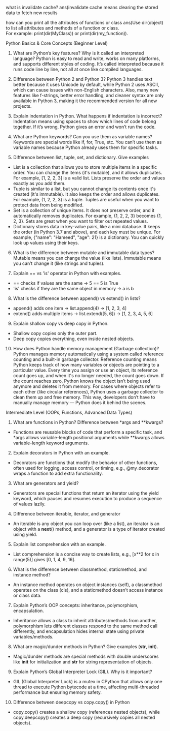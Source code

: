 
what is invalidate cache?
ans)invalidate cache means clearing the stored data to fetch new results

how can you print all the attributes of functions or class
ans)Use dir(object) to list all attributes and methods of a function or class.  
For example: print(dir(MyClass)) or print(dir(my_function)).
 

Python Basics & Core Concepts (Beginner Level)

1. What are Python’s key features? Why is it called an interpreted language?
Python is easy to read and write, works on many platforms, and supports different styles of coding. It’s called interpreted because it runs code line by line, not all at once like compiled languages.

 2. Difference between Python 2 and Python 3?
 Python 3 handles text better because it uses Unicode by default, while Python 2 uses ASCII, which can cause issues with non-English characters. Also, many new features like f-strings, better error handling, and cleaner syntax are only available in Python 3, making it the recommended version for all new projects.

3. Explain indentation in Python. What happens if indentation is incorrect?
Indentation means using spaces to show which lines of code belong together. If it’s wrong, Python gives an error and won’t run the code.

4. What are Python keywords? Can you use them as variable names?
Keywords are special words like if, for, True, etc. You can’t use them as variable names because Python already uses them for specific tasks.

5. Difference between list, tuple, set, and dictionary. Give examples
- List is a collection that allows you to store multiple items in a specific order. You can change the items (it's mutable), and it allows duplicates. For example, [1, 2, 2, 3] is a valid list. Lists preserve the order and values exactly as you add them.
- Tuple is similar to a list, but you cannot change its contents once it's created (it's immutable). It also keeps the order and allows duplicates. For example, (1, 2, 2, 3) is a tuple. Tuples are useful when you want to protect data from being modified.
- Set is a collection of unique items. It does not preserve order, and it automatically removes duplicates. For example, {1, 2, 2, 3} becomes {1, 2, 3}. Sets are great when you want to filter out repeated values.
- Dictionary stores data in key-value pairs, like a mini database. It keeps the order (in Python 3.7 and above), and each key must be unique. For example, {"name": "Hameed", "age": 21} is a dictionary. You can quickly look up values using their keys.

6. What is the difference between mutable and immutable data types?
Mutable means you can change the value (like lists). Immutable means you can’t change it (like strings and tuples).

7. Explain == vs 'is' operator in Python with examples.
- == checks if values are the same → 5 == 5 is True
- 'is' checks if they are the same object in memory → a is b

8. What is the difference between append() vs extend() in lists?
- append() adds one item → list.append(4) → [1, 2, 3, 4]
- extend() adds multiple items → list.extend([5, 6]) → [1, 2, 3, 4, 5, 6]

9. Explain shallow copy vs deep copy in Python.
- Shallow copy copies only the outer part.
- Deep copy copies everything, even inside nested objects.

10. How does Python handle memory management (Garbage collection)?
Python manages memory automatically using a system called reference counting and a built-in garbage collector. Reference counting means Python keeps track of how many variables or objects are pointing to a particular value. Every time you assign or use an object, its reference count goes up, and when it's no longer needed, the count goes down. If the count reaches zero, Python knows the object isn’t being used anymore and deletes it from memory. For cases where objects refer to each other (like circular references), Python uses a garbage collector to clean them up and free memory. This way, developers don’t have to manually manage memory — Python does it behind the scenes.

Intermediate Level (OOPs, Functions, Advanced Data Types)
1. What are functions in Python? Difference between *args and **kwargs?
- Functions are reusable blocks of code that perform a specific task, and *args allows variable-length positional arguments while **kwargs allows variable-length keyword arguments.

2. Explain decorators in Python with an example.
- Decorators are functions that modify the behavior of other functions, often used for logging, access control, or timing, e.g., @my_decorator wraps a function to add extra functionality.

3. What are generators and yield?
- Generators are special functions that return an iterator using the yield keyword, which pauses and resumes execution to produce a sequence of values lazily.

4. Difference between iterable, iterator, and generator
- An iterable is any object you can loop over (like a list), an iterator is an object with a __next__() method, and a generator is a type of iterator created using yield.

5. Explain list comprehension with an example.
- List comprehension is a concise way to create lists, e.g., [x**2 for x in range(5)] gives [0, 1, 4, 9, 16].

6. What is the difference between classmethod, staticmethod, and instance method?
- An instance method operates on object instances (self), a classmethod operates on the class (cls), and a staticmethod doesn’t access instance or class data.

7. Explain Python’s OOP concepts: inheritance, polymorphism, encapsulation.
- Inheritance allows a class to inherit attributes/methods from another, polymorphism lets different classes respond to the same method call differently, and encapsulation hides internal state using private variables/methods.

8. What are magic/dunder methods in Python? Give examples (__str__, __init__).
- Magic/dunder methods are special methods with double underscores like __init__ for initialization and __str__ for string representation of objects.

9. Explain Python’s Global Interpreter Lock (GIL). Why is it important?
- GIL (Global Interpreter Lock) is a mutex in CPython that allows only one thread to execute Python bytecode at a time, affecting multi-threaded performance but ensuring memory safety.

10. Difference between deepcopy vs copy.copy() in Python
- copy.copy() creates a shallow copy (references nested objects), while copy.deepcopy() creates a deep copy (recursively copies all nested objects).





